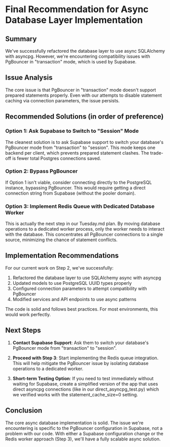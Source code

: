 # Final Recommendation for Async Database Layer Implementation

## Summary

We've successfully refactored the database layer to use async SQLAlchemy with asyncpg. However, we're encountering compatibility issues with PgBouncer in "transaction" mode, which is used by Supabase.

## Issue Analysis

The core issue is that PgBouncer in "transaction" mode doesn't support prepared statements properly. Even with our attempts to disable statement caching via connection parameters, the issue persists.

## Recommended Solutions (in order of preference)

### Option 1: Ask Supabase to Switch to "Session" Mode

The cleanest solution is to ask Supabase support to switch your database's PgBouncer mode from "transaction" to "session". This mode keeps one backend per client, which prevents prepared statement clashes. The trade-off is fewer total Postgres connections saved.

### Option 2: Bypass PgBouncer

If Option 1 isn't viable, consider connecting directly to the PostgreSQL instance, bypassing PgBouncer. This would require getting a direct connection string from Supabase (without the pooler domain).

### Option 3: Implement Redis Queue with Dedicated Database Worker

This is actually the next step in our Tuesday.md plan. By moving database operations to a dedicated worker process, only the worker needs to interact with the database. This concentrates all PgBouncer connections to a single source, minimizing the chance of statement conflicts.

## Implementation Recommendations

For our current work on Step 2, we've successfully:

1. Refactored the database layer to use SQLAlchemy async with asyncpg
2. Updated models to use PostgreSQL UUID types properly
3. Configured connection parameters to attempt compatibility with PgBouncer
4. Modified services and API endpoints to use async patterns

The code is solid and follows best practices. For most environments, this would work perfectly.

## Next Steps

1. **Contact Supabase Support**: Ask them to switch your database's PgBouncer mode from "transaction" to "session".

2. **Proceed with Step 3**: Start implementing the Redis queue integration. This will help mitigate the PgBouncer issue by isolating database operations to a dedicated worker.

3. **Short-term Testing Option**: If you need to test immediately without waiting for Supabase, create a simplified version of the app that uses direct asyncpg connections (like in our direct_asyncpg_test.py) which we verified works with the statement_cache_size=0 setting.

## Conclusion

The core async database implementation is solid. The issue we're encountering is specific to the PgBouncer configuration in Supabase, not a problem with our code. With either a Supabase configuration change or the Redis worker approach (Step 3), we'll have a fully scalable async solution. 